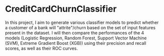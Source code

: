# CreditCardChurnClassifier

In this project, I aim to generate various classifier models to predict whether a customer of a bank will "attrite"/churn based on the set of input features present in the dataset. I will then compare the performances of the 4 models (Logistic Regression, Random Forest, Support Vector Machine (SVM), Extreme Gradient Boost (XGB)) using their precision and recall scores, as well as their ROC curves.
